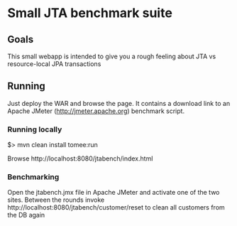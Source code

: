 # Small JTA benchmark suite


## Goals

This small webapp is intended to give you a rough feeling about JTA vs resource-local JPA transactions 


## Running

Just deploy the WAR and browse the page. It contains a download link to an Apache JMeter (http://jmeter.apache.org) benchmark script.

### Running locally

$> mvn clean install tomee:run

Browse http://localhost:8080/jtabench/index.html

### Benchmarking

Open the jtabench.jmx file in Apache JMeter and activate one of the two sites.
Between the rounds invoke
http://localhost:8080/jtabench/customer/reset
to clean all customers from the DB again
